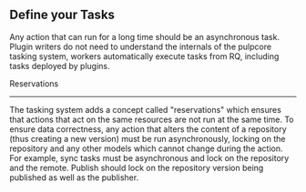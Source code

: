 Define your Tasks
-----------------

Any action that can run for a long time should be an asynchronous task. Plugin writers do not need
to understand the internals of the pulpcore tasking system, workers automatically execute tasks from
RQ, including tasks deployed by plugins.


Reservations
************

The tasking system adds a concept called "reservations" which ensures that actions that act on the
same resources are not run at the same time. To ensure data correctness, any action that alters the
content of a repository (thus creating a new version) must be run asynchronously, locking on the
repository and any other models which cannot change during the action. For example, sync tasks must
be asynchronous and lock on the repository and the remote. Publish should lock on the repository
version being published as well as the publisher.

